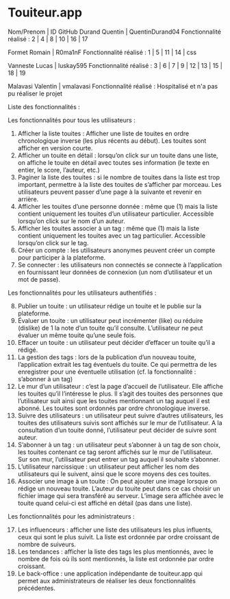 # Touiteur.app

Nom/Prenom     | ID GitHub
Durand Quentin | QuentinDurand04
Fonctionnalité réalisé : 2 | 4 | 8 | 10 | 16 | 17

Formet Romain  | R0ma1nF
Fonctionnalité réalisé : 1 | 5 | 11 | 14 | css

Vanneste Lucas | luskay595
Fonctionnalité réalisé : 3 | 6 | 7 | 9 | 12 | 13 | 15 | 18 | 19

Malavasi Valentin | vmalavasi
Fonctionnalité réalisé : Hospitalisé et n'a pas pu réaliser le projet

Liste des fonctionnalités :

Les fonctionnalités pour tous les utilisateurs :

1. Afficher la liste touites : Afficher une liste de touites en ordre chronologique inverse
(les plus récents au début). Les touites sont afficher en version courte.
2. Afficher un touite en détail : lorsqu’on click sur un touite dans une liste, on affiche le
touite en détail avec toutes ses information (le texte en entier, le score, l’auteur, etc.)
3. Paginer la liste des touites : si le nombre de touites dans la liste est trop important,
permettre à la liste des touites de s’afficher par morceau. Les utilisateurs peuvent passer
d’une page à la suivante et revenir en arrière.
4. Afficher les touites d’une personne donnée : même que (1) mais la liste contient
uniquement les touites d’un utilisateur particulier. Accessible lorsqu’on click sur le nom
d’un auteur.
5. Afficher les touites associer à un tag : même que (1) mais la liste contient
uniquement les touites avec un tag particulier. Accessible lorsqu’on click sur le tag.
6. Créer un compte : les utilisateurs anonymes peuvent créer un compte pour participer à
la plateforme.
7. Se connecter : les utilisateurs non connectés se connecte à l’application en fournissant
leur données de connexion (un nom d’utilisateur et un mot de passe).


Les fonctionnalités pour les utilisateurs authentifiés :

8. Publier un touite : un utilisateur rédige un touite et le publie sur la plateforme.
9. Évaluer un touite : un utilisateur peut incrémenter (like) ou réduire (dislike) de 1 la note
d’un touite qu’il consulte. L’utilisateur ne peut évaluer un même touite qu’une seule fois.
10. Effacer un touite : un utilisateur peut décider d’effacer un touite qu’il a rédigé.
11. La gestion des tags : lors de la publication d’un nouveau touite, l’application extrait les
tag éventuels du touite. Ce qui permettra de les enregistrer pour une éventuelle
utilisation (cf. la fonctionnalité : s’abonner à un tag)
12. Le mur d’un utilisateur : c’est la page d’accueil de l’utilisateur. Elle affiche les touites
qu’il l’intéresse le plus. Il s’agit des touites des personnes que l’utilisateur suit ainsi que
les touites mentionnant un tag auquel il est abonné. Les touites sont ordonnés par ordre
chronologique inverse.
13. Suivre des utilisateurs : un utilisateur peut suivre d’autres utilisateurs, les touites des
utilisateurs suivis sont affichés sur le mur de l’utilisateur. A la consultation d’un touite
donné, l’utilisateur peut décider de suivre sont auteur.
14. S’abonner à un tag : un utilisateur peut s’abonner à un tag de son choix, les touites
contenant ce tag seront affichés sur le mur de l’utilisateur. Sur son mur, l’utilisateur peut
entrer un tag auquel il souhaite s’abonner.
15. L’utilisateur narcissique : un utilisateur peut afficher les nom des utilisateurs qui le
suivent, ainsi que le score moyens des ces touites.
16. Associer une image à un touite : On peut ajouter une image lorsque on rédige un
nouveau touite. L’auteur du touite peut dans ce cas choisir un fichier image qui sera
transféré au serveur. L’image sera affichée avec le touite quand celui-ci est affiché en
détail (pas dans une liste).


Les fonctionnalités pour les administrateurs :

17. Les influenceurs : afficher une liste des utilisateurs les plus influents, ceux qui sont le
plus suivit. La liste est ordonnée par ordre croissant de nombre de suiveurs.
18. Les tendances : afficher la liste des tags les plus mentionnés, avec le nombre de fois
où ils sont mentionnés, la liste est ordonnée par ordre croissant.
19. Le back-office : une application indépendante de touiteur.app qui permet aux
administrateurs de réaliser les deux fonctionnalités précédentes.
